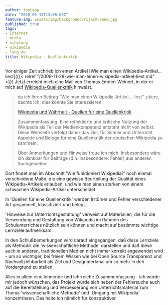 ```yaml
---
author: isotopp
date: "2010-05-13T13:08:08Z"
feature-img: assets/img/background/rijksmuseum.jpg
published: true
tags:
- internet
- media
- schulung
- wikipedia
- lang_de
title: Wikipedia - Quellenkritik
---
```

Vor einiger Zeit schrieb ich einen Artikel 
[Wie man einen Wikipedia-Artikel… liest]({{< relref "/2009-11-28-wie-man-einen-wikipedia-artikel-liest.md" >}})
Jetzt erreicht mich eine Mail von Thomas Emden-Weinert, in der er mich auf
[Wikipedia-Quellenkritik](http://wikipedia-quellenkritik.de/) hinweist. 

> da ich Ihren Beitrag "Wie man einen Wikipedia-Artikel… liest" zitiere,
> dachte ich, dies könnte Sie interessieren: 
>
> [Wikipedia und Wahrheit - Quellen für eine Quellenkritik](http://wikipedia-quellenkritik.de/)
>
> Zusammenfassung: Eine reflektierte und kritische Nutzung der Wikipedia als
> Teil der Medienkompetenz entsteht nicht von selbst. Diese Webseite
> verfolgt daher das Ziel, für Schule und Unterricht Aspekte und Belege für
> eine Quellenkritik der deutschen Wikipedia zu sammeln. 
>
> Über Anmerkungen und Hinweise freue ich mich. Insbesondere wäre ich
> dankbar für Beiträge (d.h. insbesondere: Fehler) aus anderen Sachgebieten!

Dort findet man im Abschnitt 'Wie funktioniert Wikipedia?' noch einmal
verschiedene Maße, die eine gewisse Beurteilung der Qualität eines
Wikipedia-Artikels erlauben, und wie man einen starken von einem schwachen
Wikipedia-Artikel unterscheidet.

In 'Quellen für eine Quellenkritik' werden Irrtümer und Fehler verschiedener
Art gesammelt, klassifiziert und belegt.

'Hinweise zur Unterrichtsgestaltung' verweist auf Materialien, die für die
Verwendung und Gestaltung von Wikipedia im Rahmen des Schulunterrichtes
nützlich sein können und macht auf bestimmte wichtige Lernziele aufmerksam.

In den Schlußbemerkungen wird darauf eingegangen, daß diese Lernziele als
Methodik die 'wissenschaftliche Methode' darstellen und daß diese auch in
anderen, traditionellen Medien nicht immer korrekt angewendet wird - um so
wichtiger, bei freiem Wissen wie bei Open Source Transparenz und
Nachvollziehbarkeit als Ziel und Designmerkmal um so mehr in den Vordergrund
zu stellen.

Alles in allem eine lohnende und lehrreiche Zusammenfassung - ich würde mir
jedoch wünschen, das Projekt würde sich neben der Fehlersuche auch auf die
Bereitstellung und Verbesserung von Unterrichtsmaterial zum Thema
'wissenschaftliche Methode' und 'Umgang mit Wikipedia' konzentrieren. Das
halte ich nämlich für konstruktiver.
